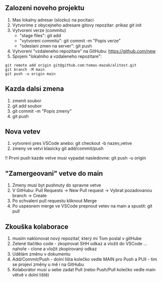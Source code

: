 ## Zalozeni noveho projektu

1. Mas lokalny adresar (slozku) na pocitaci
2. Vytvorime z obycejneho adresare gitovy repozitar: prikaz git init
3. Vytvoreni verze (commitu)
   - "stage files": git add
   - "vytvoreni commitu": git commit -m "Popis verze"
   - "odeslani zmen na server": git push
4. Vytvoreni "vzdaleneho repozitare" na GitHubu: https://github.com/new
5. Spojeni "lokalniho a vzdaleneho repozitare":
```
git remote add origin git@github.com:tomas-mazak/alitest.git
git branch -M main
git push -u origin main
```

## Kazda dalsi zmena

1. zmenit soubor
2. git add soubor
3. git commit -m "Popis zmeny"
4. git push

## Nova vetev

1. vytvoreni pres VSCode anebo: git checkout -b nazev_vetve
2. zmeny ve vetvi klasicky git add/commit/push

!! Prvni push kazde vetve musi vypadat nasledovne: git push -u origin

## "Zamergeovani" vetve do main

1. Zmeny musi byt pushnuty do spravne vetve
2. V GitHubu: Pull Requests -> New Pull request -> Vybrat pozadovanou branch -> Create
3. Po schvaleni pull requestu kliknout Merge
4. Po uspesnem merge ve VSCode prepnout vetev na main a spustit: git pull

## Zkouška kolaborace 
1. musím naklonovat nový repozitař, který mi Tom poslal v gitHube
2. Zelené tlačítko code - zkopírovat SHH odkaz a vložit do VSCode ... nahoře - clone a vložit zkopírovaný odkaz 
3. Udělám změnu v dokumentu 
4. Add/Commit/Push - dolní lišta kolečko vedle MAIN pro Push a PUll - tím se projeví změny u mě i na GitHubu
5. Kolaborátor musí u sebe zadat Pull (nebo Push/Pull kolečko vedle main větvě v dolní liště)
